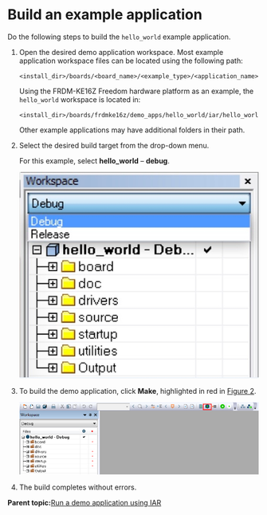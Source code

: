 # Build an example application

Do the following steps to build the `hello_world` example application.

1.  Open the desired demo application workspace. Most example application workspace files can be located using the following path:

    ```
    <install_dir>/boards/<board_name>/<example_type>/<application_name>/iar
    ```

    Using the FRDM-KE16Z Freedom hardware platform as an example, the `hello_world` workspace is located in:

    ```
    <install_dir>/boards/frdmke16z/demo_apps/hello_world/iar/hello_world.eww
    ```

    Other example applications may have additional folders in their path.

2.  Select the desired build target from the drop-down menu.

    For this example, select **hello\_world** – **debug**.

    ![](../images/demo_build_target_selection_20.jpg "Demo build target selection")

3.  To build the demo application, click **Make**, highlighted in red in [Figure 2](build_an_example_application_002.md#BUILDINGDEMOAPP).

    ![](../images/build_the_demo_application_20.png "Build the demo application")

4.  The build completes without errors.

**Parent topic:**[Run a demo application using IAR](../topics/run_a_demo_application_using_iar.md)

